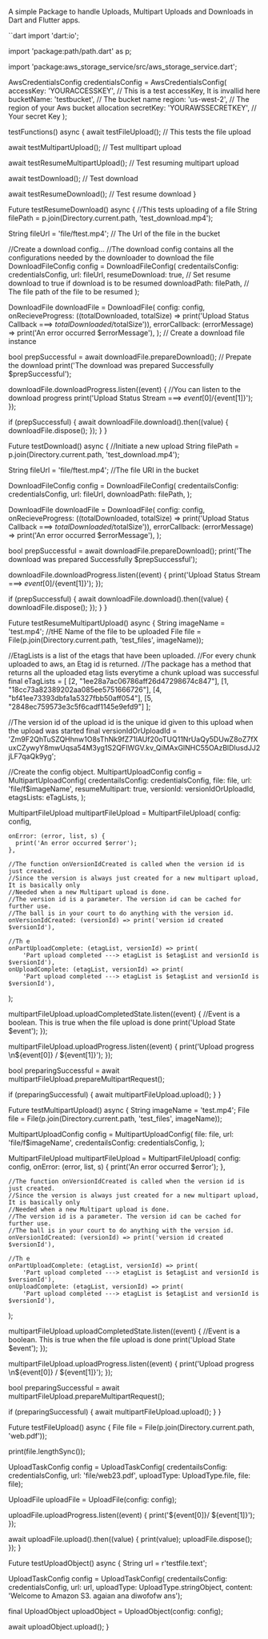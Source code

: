 A simple Package to handle Uploads, Multipart Uploads and Downloads in Dart
and Flutter apps.

``dart
import 'dart:io';

import 'package:path/path.dart' as p;

import 'package:aws_storage_service/src/aws_storage_service.dart';

AwsCredentialsConfig credentialsConfig = AwsCredentialsConfig(
  accessKey: 'YOURACCESSKEY', // This is a test accessKey, It is invallid here
  bucketName: 'testbucket', // The bucket name
  region: 'us-west-2', // The region of your Aws bucket allocation
  secretKey: 'YOURAWSSECRETKEY', // Your secret Key
);

testFunctions() async {
  await testFileUpload(); // This tests the file upload

  await testMultipartUpload(); // Test mulltipart upload

  await testResumeMultipartUpload(); //  Test resuming multipart upload

  await testDownload(); // Test download

  await testResumeDownload(); // Test resume download
}

Future testResumeDownload() async {
  //This tests uploading of a file
  String filePath = p.join(Directory.current.path, 'test_download.mp4');

  String fileUrl = 'file/ftest.mp4'; // The Url of the file in the bucket

  //Create a download config...
  //The download config contains all the configurations needed by the downloader to download the file
  DownloadFileConfig config = DownloadFileConfig(
    credentailsConfig: credentialsConfig,
    url: fileUrl,
    resumeDownload:
        true, // Set resume download to true if download is to be resumed
    downloadPath: filePath, // The file path of the file to be resumed
  );

  DownloadFile downloadFile = DownloadFile(
    config: config,
    onRecieveProgress: ((totalDownloaded, totalSize) =>
        print('Upload Status Callback ===> $totalDownloaded/$totalSize')),
    errorCallback: (errorMessage) => print('An error occurred $errorMessage'),
  ); // Create  a download file instance

  bool prepSuccessful =
      await downloadFile.prepareDownload(); // Prepate the download
  print('The download was prepared Successfully $prepSuccessful');

  downloadFile.downloadProgress.listen((event) {
    //You can listen to the download progress
    print('Upload Status Stream ===> ${event[0]}/${event[1]}');
  });

  if (prepSuccessful) {
    await downloadFile.download().then((value) {
      downloadFile.dispose();
    });
  }
}

Future testDownload() async {
  //Initiate a new upload
  String filePath = p.join(Directory.current.path, 'test_download.mp4');

  String fileUrl = 'file/ftest.mp4'; //The file URl in the bucket

  DownloadFileConfig config = DownloadFileConfig(
    credentailsConfig: credentialsConfig,
    url: fileUrl,
    downloadPath: filePath,
  );

  DownloadFile downloadFile = DownloadFile(
    config: config,
    onRecieveProgress: ((totalDownloaded, totalSize) =>
        print('Upload Status Callback ===> $totalDownloaded/$totalSize')),
    errorCallback: (errorMessage) => print('An error occurred $errorMessage'),
  );

  bool prepSuccessful = await downloadFile.prepareDownload();
  print('The download was prepared Successfully $prepSuccessful');

  downloadFile.downloadProgress.listen((event) {
    print('Upload Status Stream ===> ${event[0]}/${event[1]}');
  });

  if (prepSuccessful) {
    await downloadFile.download().then((value) {
      downloadFile.dispose();
    });
  }
}

Future testResumeMultipartUpload() async {
  String imageName = 'test.mp4'; //tHE Name of the file to be uploaded
  File file = File(p.join(Directory.current.path, 'test_files', imageName));

  //EtagLists is a list of the etags that have been uploaded.
  //For every chunk uploaded to aws, an Etag id is returned.
  //The package has a method that returns all the uploaded etag lists everytime a chunk upload was successful
  final eTagLists = [
    [2, "1ee28a7ac06786aff26d47298674c847"],
    [1, "18cc73a82389202aa085ee5751666726"],
    [4, "bf41ee73393dbfa1a5327fbb50aff054"],
    [5, "2848ec759573e3c5f6cadf1145e9efd9"]
  ];

  //The version id of the upload id is the unique id given to this upload when the upload was started
  final versionIdOrUploadId =
      'Zm9F2QhTuSZQHhnw1O8sThNk9fZ71lAUf20oTUQ11NrUaQy5DUwZ8oZ7fXuxCZywyY8mwUqsa54M3yg1S2QFIWGV.kv_QiMAxGlNHC55OAzBlDIusdJJ2jLF7qaQk9yg';

  //Create the config object.
  MultipartUploadConfig config = MultipartUploadConfig(
    credentailsConfig: credentialsConfig,
    file: file,
    url: 'file/f$imageName',
    resumeMultipart: true,
    versionId: versionIdOrUploadId,
    etagsLists: eTagLists,
  );

  MultipartFileUpload multipartFileUpload = MultipartFileUpload(
    config: config,

    onError: (error, list, s) {
      print('An error occurred $error');
    },

    //The function onVersionIdCreated is called when the version id is just created.
    //Since the version is always just created for a new multipart upload, It is basically only
    //Needed when a new Multipart upload is done.
    //The version id is a parameter. The version id can be cached for further use.
    //The ball is in your court to do anything with the version id.
    onVersionIdCreated: (versionId) => print('version id created $versionId'),

    //Th e
    onPartUploadComplete: (etagList, versionId) => print(
        'Part upload completed ---> etagList is $etagList and versionId is $versionId'),
    onUploadComplete: (etagList, versionId) => print(
        'Part upload completed ---> etagList is $etagList and versionId is $versionId'),
  );

  multipartFileUpload.uploadCompletedState.listen((event) {
    //Event is a boolean. This is true when the file upload is done
    print('Upload State $event');
  });

  multipartFileUpload.uploadProgress.listen((event) {
    print('Upload progress \n${event[0]} / ${event[1]}');
  });

  bool preparingSuccessful =
      await multipartFileUpload.prepareMultipartRequest();

  if (preparingSuccessful) {
    await multipartFileUpload.upload();
  }
}

Future testMultipartUpload() async {
  String imageName = 'test.mp4';
  File file = File(p.join(Directory.current.path, 'test_files', imageName));

  MultipartUploadConfig config = MultipartUploadConfig(
    file: file,
    url: 'file/f$imageName',
    credentailsConfig: credentialsConfig,
  );

  MultipartFileUpload multipartFileUpload = MultipartFileUpload(
    config: config,
    onError: (error, list, s) {
      print('An error occurred $error');
    },

    //The function onVersionIdCreated is called when the version id is just created.
    //Since the version is always just created for a new multipart upload, It is basically only
    //Needed when a new Multipart upload is done.
    //The version id is a parameter. The version id can be cached for further use.
    //The ball is in your court to do anything with the version id.
    onVersionIdCreated: (versionId) => print('version id created $versionId'),

    //Th e
    onPartUploadComplete: (etagList, versionId) => print(
        'Part upload completed ---> etagList is $etagList and versionId is $versionId'),
    onUploadComplete: (etagList, versionId) => print(
        'Part upload completed ---> etagList is $etagList and versionId is $versionId'),
  );

  multipartFileUpload.uploadCompletedState.listen((event) {
    //Event is a boolean. This is true when the file upload is done
    print('Upload State $event');
  });

  multipartFileUpload.uploadProgress.listen((event) {
    print('Upload progress \n${event[0]} / ${event[1]}');
  });

  bool preparingSuccessful =
      await multipartFileUpload.prepareMultipartRequest();

  if (preparingSuccessful) {
    await multipartFileUpload.upload();
  }
}

Future testFileUpload() async {
  File file = File(p.join(Directory.current.path, 'web.pdf'));

  print(file.lengthSync());

  UploadTaskConfig config = UploadTaskConfig(
      credentailsConfig: credentialsConfig,
      url: 'file/web23.pdf',
      uploadType: UploadType.file,
      file: file);

  UploadFile uploadFile = UploadFile(config: config);

  uploadFile.uploadProgress.listen((event) {
    print('${event[0]}/ ${event[1]}');
  });

  await uploadFile.upload().then((value) {
    print(value);
    uploadFile.dispose();
  });
}

Future testUploadObject() async {
  String url = r'testfile.text';

  UploadTaskConfig config = UploadTaskConfig(
      credentailsConfig: credentialsConfig,
      url: url,
      uploadType: UploadType.stringObject,
      content: 'Welcome to Amazon S3. agaian ana diwofofw ans');

  final UploadObject uploadObject = UploadObject(config: config);

  await uploadObject.upload();
}


```
